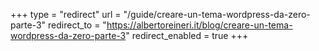 +++
type = "redirect"
url = "/guide/creare-un-tema-wordpress-da-zero-parte-3"
redirect_to = "https://albertoreineri.it/blog/creare-un-tema-wordpress-da-zero-parte-3"
redirect_enabled = true
+++